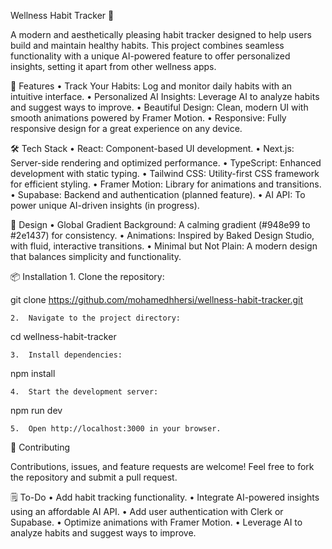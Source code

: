 Wellness Habit Tracker 🌟

A modern and aesthetically pleasing habit tracker designed to help users build and maintain healthy habits. This project combines seamless functionality with a unique AI-powered feature to offer personalized insights, setting it apart from other wellness apps.

🚀 Features
	•	Track Your Habits: Log and monitor daily habits with an intuitive interface.
	•	Personalized AI Insights: Leverage AI to analyze habits and suggest ways to improve.
	•	Beautiful Design: Clean, modern UI with smooth animations powered by Framer Motion.
	•	Responsive: Fully responsive design for a great experience on any device.

🛠️ Tech Stack
	•	React: Component-based UI development.
	•	Next.js: Server-side rendering and optimized performance.
	•	TypeScript: Enhanced development with static typing.
	•	Tailwind CSS: Utility-first CSS framework for efficient styling.
	•	Framer Motion: Library for animations and transitions.
	•	Supabase: Backend and authentication (planned feature).
	•	AI API: To power unique AI-driven insights (in progress).

🎨 Design
	•	Global Gradient Background: A calming gradient (#948e99 to #2e1437) for consistency.
	•	Animations: Inspired by Baked Design Studio, with fluid, interactive transitions.
	•	Minimal but Not Plain: A modern design that balances simplicity and functionality.

📦 Installation
	1.	Clone the repository:

git clone https://github.com/mohamedhhersi/wellness-habit-tracker.git


	2.	Navigate to the project directory:

cd wellness-habit-tracker


	3.	Install dependencies:

npm install


	4.	Start the development server:

npm run dev


	5.	Open http://localhost:3000 in your browser.

🤝 Contributing

Contributions, issues, and feature requests are welcome! Feel free to fork the repository and submit a pull request.

🗒️ To-Do
	•	Add habit tracking functionality.
	•	Integrate AI-powered insights using an affordable AI API.
	•	Add user authentication with Clerk or Supabase.
	•	Optimize animations with Framer Motion.
 	•	Leverage AI to analyze habits and suggest ways to improve.




